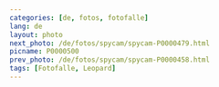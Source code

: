 ```yaml
---
categories: [de, fotos, fotofalle]
lang: de
layout: photo
next_photo: /de/fotos/spycam/spycam-P0000479.html
picname: P0000500
prev_photo: /de/fotos/spycam/spycam-P0000458.html
tags: [Fotofalle, Leopard]
---
```

